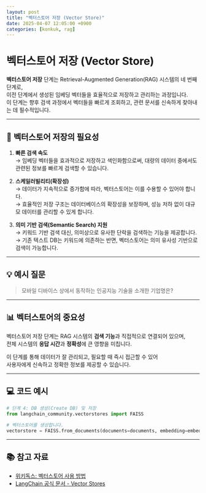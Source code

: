 ```yaml
---
layout: post
title: "벡터스토어 저장 (Vector Store)"
date: 2025-04-07 12:05:00 +0900
categories: [konkuk, rag]
--- 
```


# 벡터스토어 저장 (Vector Store)

**벡터스토어 저장** 단계는 Retrieval-Augmented Generation(RAG) 시스템의 네 번째 단계로,  
이전 단계에서 생성된 임베딩 벡터들을 효율적으로 저장하고 관리하는 과정입니다.  
이 단계는 향후 검색 과정에서 벡터들을 빠르게 조회하고, 관련 문서를 신속하게 찾아내는 데 필수적입니다.

---

## 📌 벡터스토어 저장의 필요성

1. **빠른 검색 속도**  
   → 임베딩 벡터들을 효과적으로 저장하고 색인화함으로써, 대량의 데이터 중에서도 관련된 정보를 빠르게 검색할 수 있습니다.

2. **스케일러빌리티(확장성)**  
   → 데이터가 지속적으로 증가함에 따라, 벡터스토어는 이를 수용할 수 있어야 합니다.  
   → 효율적인 저장 구조는 데이터베이스의 확장성을 보장하며, 성능 저하 없이 대규모 데이터를 관리할 수 있게 합니다.

3. **의미 기반 검색(Semantic Search) 지원**  
   → 키워드 기반 검색 대신, 의미상으로 유사한 단락을 검색하는 기능을 제공합니다.  
   → 기존 텍스트 DB는 키워드에 의존하는 반면, 벡터스토어는 의미 유사성 기반으로 검색이 가능합니다.

---

## 💡 예시 질문

> 모바일 디바이스 상에서 동작하는 인공지능 기술을 소개한 기업명은?

---

## 📊 벡터스토어의 중요성

벡터스토어 저장 단계는 RAG 시스템의 **검색 기능**과 직접적으로 연결되어 있으며,  
전체 시스템의 **응답 시간**과 **정확성**에 큰 영향을 미칩니다.  

이 단계를 통해 데이터가 잘 관리되고, 필요할 때 즉시 접근할 수 있어  
사용자에게 신속하고 정확한 정보를 제공할 수 있습니다.

---

## 💻 코드 예시

```python
# 단계 4: DB 생성(Create DB) 및 저장
from langchain_community.vectorstores import FAISS

# 벡터스토어를 생성합니다.
vectorstore = FAISS.from_documents(documents=documents, embedding=embeddings)
```

---

## 📚 참고 자료

- [위키독스: 벡터스토어 사용 방법](https://wikidocs.net/234013)
- [LangChain 공식 문서 - Vector Stores](https://python.langchain.com/v0.1/docs/modules/data_connection/vectorstores/)